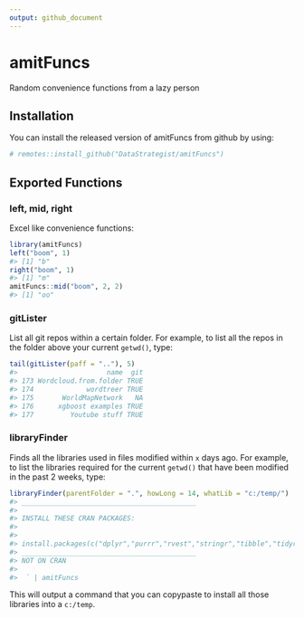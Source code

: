```yaml
---
output: github_document
---
```


<!-- README.md is generated from README.Rmd. Please edit that file -->


# amitFuncs

Random convenience functions from a lazy person

## Installation

You can install the released version of amitFuncs from github by using:


```r
# remotes::install_github("DataStrategist/amitFuncs")
```

## Exported Functions

### left, mid, right

Excel like convenience functions:


```r
library(amitFuncs)
left("boom", 1)
#> [1] "b"
right("boom", 1)
#> [1] "m"
amitFuncs::mid("boom", 2, 2)
#> [1] "oo"
```

### gitLister

List all git repos within a certain folder. For example, to list all the repos in the folder above your current `getwd()`, type:


```r
tail(gitLister(paff = ".."), 5)
#>                      name  git
#> 173 Wordcloud.from.folder TRUE
#> 174             wordtreer TRUE
#> 175       WorldMapNetwork   NA
#> 176      xgboost examples TRUE
#> 177         Youtube stuff TRUE
```
 

### libraryFinder

Finds all the libraries used in files modified within `x` days ago. For example, to list the libraries required for the current `getwd()` that have been modified in the past 2 weeks, type:


```r
libraryFinder(parentFolder = ".", howLong = 14, whatLib = "c:/temp/")
#> ___________________________________________
#> 
#> INSTALL THESE CRAN PACKAGES: 
#> 
#> 
#> install.packages(c("dplyr","purrr","rvest","stringr","tibble","tidyr","xml2","remotes"), lib = "c:/temp/")
#> ___________________________________________
#> NOT ON CRAN 
#> 
#>  ` | amitFuncs
```

This will output a command that you can copypaste to install all those libraries into a `c:/temp`.
